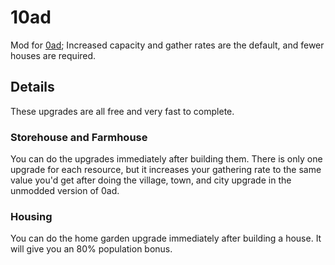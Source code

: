 # 10ad

Mod for [0ad](https://play0ad.com/); Increased capacity and gather
rates are the default, and fewer houses are required.

## Details

These upgrades are all free and very fast to complete.

### Storehouse and Farmhouse

You can do the upgrades immediately after building them. There is only
one upgrade for each resource, but it increases your gathering rate to
the same value you'd get after doing the village, town, and city
upgrade in the unmodded version of 0ad.

### Housing

You can do the home garden upgrade immediately after building a house.
It will give you an 80% population bonus.
